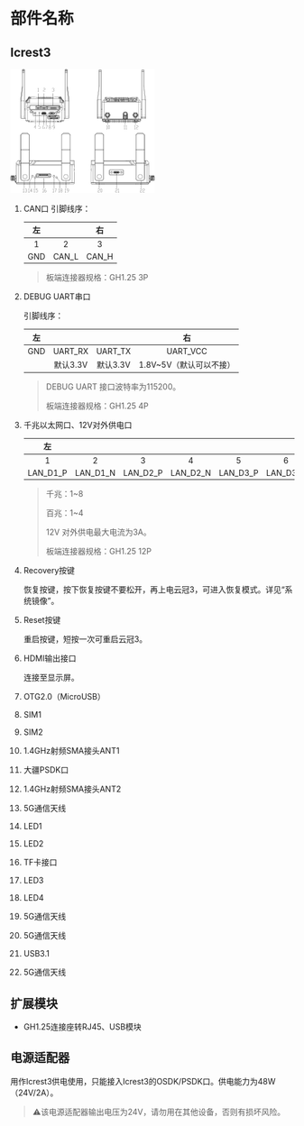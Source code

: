 # 部件名称

## Icrest3



<img src="../images/image-20230423203135146.png" alt="image-20230423203135146" style="zoom: 25%;" />


1. CAN口
   引脚线序：

   |  左  |       | 右  |
   | :--: | :---: | :---: |
   |  1   |   2   |   3   |
   | GND  | CAN_L | CAN_H |

   > 板端连接器规格：GH1.25 3P

2. DEBUG UART串口

   引脚线序：

   |  左  |          |          |           右            |
   | :--: | :------: | :------: | :---------------------: |
   | GND  | UART_RX  | UART_TX  |        UART_VCC         |
   |      | 默认3.3V | 默认3.3V | 1.8V~5V（默认可以不接） |

   > DEBUG UART 接口波特率为115200。
   >
   > 板端连接器规格：GH1.25 4P

3. 千兆以太网口、12V对外供电口

   |    左    |          |          |          |          |          |          |          |      |      |         |   右    |
   | :------: | :------: | :------: | :------: | :------: | :------: | :------: | :------: | :--: | :--: | :-----: | :-----: |
   |    1     |    2     |    3     |    4     |    5     |    6     |    7     |    8     |  9   |  10  |   11    |   12    |
   | LAN_D1_P | LAN_D1_N | LAN_D2_P | LAN_D2_N | LAN_D3_P | LAN_D3_P | LAN_D4_P | LAN_D4_N | GND  | GND  | 12V_OUT | 12V_OUT |

   > 千兆：1~8
   >
   > 百兆：1~4
   >
   > 12V 对外供电最大电流为3A。
   >
   > 板端连接器规格：GH1.25 12P

4. Recovery按键

   恢复按键，按下恢复按键不要松开，再上电云冠3，可进入恢复模式。详见“系统镜像”。

5. Reset按键

   重启按键，短按一次可重启云冠3。

6. HDMI输出接口 

   连接至显示屏。

7. OTG2.0（MicroUSB）

8. SIM1

9. SIM2

10. 1.4GHz射频SMA接头ANT1

11. 大疆PSDK口

12. 1.4GHz射频SMA接头ANT2

13. 5G通信天线

14. LED1

15. LED2

16. TF卡接口

17. LED3

18. LED4

19. 5G通信天线

20. 5G通信天线

21. USB3.1

22. 5G通信天线

## 扩展模块

- GH1.25连接座转RJ45、USB模块

## 电源适配器

用作Icrest3供电使用，只能接入Icrest3的OSDK/PSDK口。供电能力为48W（24V/2A）。

> ⚠️该电源适配器输出电压为24V，请勿用在其他设备，否则有损坏风险。
